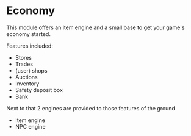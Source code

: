 # Economy

This module offers an item engine and a small base to get your game's economy started.

Features included:

 * Stores
 * Trades
 * (user) shops
 * Auctions
 * Inventory
 * Safety deposit box
 * Bank


Next to that 2 engines are provided to those features of the ground

 * Item engine
 * NPC engine

